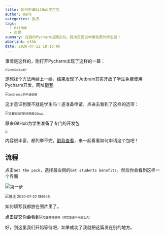 ```yaml
---
title: 如何申请GitHub学生包
author: Hank
categories: 技巧
tags:
  - GitHub
  - 白嫖
summary: 在我的Pycharm过期之后，我决定尝试申请免费的学生包！
abbrlink: e45b
date: 2020-07-22 18:16:00
---
```

事情是这样的，刚打开Pycharm出现了这样的一幕：

<img src="https://my-picbed.oss-cn-hangzhou.aliyuncs.com/img/20200722181810.png" alt="证书他又双叒过期了" style="zoom:50%;" />

遂想找个方法再续上一续，结果发现了Jetbrain其实开放了学生免费使用Pycharm开发，网址[戳我](https://sales.jetbrains.com/hc/zh-cn/articles/207154369-%E5%AD%A6%E7%94%9F%E6%8E%88%E6%9D%83%E7%94%B3%E8%AF%B7%E6%96%B9%E5%BC%8F)

<img src="https://my-picbed.oss-cn-hangzhou.aliyuncs.com/img/20200722181957.png" alt="JetBrain上的申请说明" style="zoom:67%;" />

这才意识到我不就是学生吗！遂准备申请，点进去看到了这样的选项：

<img src="https://my-picbed.oss-cn-hangzhou.aliyuncs.com/img/20200722182653.png" alt="又看到我们的老朋友Github" style="zoom:67%;" />

原来GitHub为学生准备了专门的开发包

<img src="https://my-picbed.oss-cn-hangzhou.aliyuncs.com/img/20200722191656.png" style="zoom:50%;" />

内容很丰富，都列举不完，[戳我查看](https://education.github.com/pack)，来一起看看如何申请这个包吧！

## 流程

点击`Get the pack`，选择最左侧的`Get students benefits`。然后你会看到这样一个界面

![第一步](https://my-picbed.oss-cn-hangzhou.aliyuncs.com/img/20200722190935.png)

<img src="https://my-picbed.oss-cn-hangzhou.aliyuncs.com/img/20200722190944.png" alt="批注 2020-07-22 185645" style="zoom:80%;" />



如何填写我都放在图片里了。

点击提交你会看到<img src="https://my-picbed.oss-cn-hangzhou.aliyuncs.com/img/20200722191150.png" alt="哇要等18天呐（其实应该不用那么久）" style="zoom: 67%;" />

好，到这里我们开始等待吧，如果成功了我就把这篇发在别的地方。